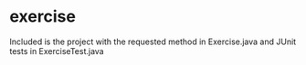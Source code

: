 # exercise

Included is the project with the requested method in Exercise.java and JUnit tests in ExerciseTest.java
